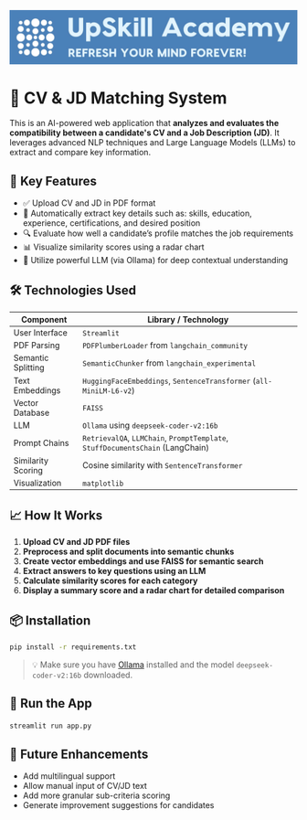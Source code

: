 <p align="center">
  <img src="logo2.jpg" alt="Logo"/>
</p>

# 📄 CV & JD Matching System

This is an AI-powered web application that **analyzes and evaluates the compatibility between a candidate's CV and a Job Description (JD)**. It leverages advanced NLP techniques and Large Language Models (LLMs) to extract and compare key information.

## 🚀 Key Features

- ✅ Upload CV and JD in PDF format  
- 🤖 Automatically extract key details such as: skills, education, experience, certifications, and desired position  
- 🔍 Evaluate how well a candidate’s profile matches the job requirements  
- 📊 Visualize similarity scores using a radar chart  
- 🧠 Utilize powerful LLM (via Ollama) for deep contextual understanding  

## 🛠️ Technologies Used

| Component             | Library / Technology                                                            |
|-----------------------|----------------------------------------------------------------------------------|
| User Interface        | `Streamlit`                                                                     |
| PDF Parsing           | `PDFPlumberLoader` from `langchain_community`                                   |
| Semantic Splitting    | `SemanticChunker` from `langchain_experimental`                                 |
| Text Embeddings       | `HuggingFaceEmbeddings`, `SentenceTransformer` (`all-MiniLM-L6-v2`)             |
| Vector Database       | `FAISS`                                                                          |
| LLM                   | `Ollama` using `deepseek-coder-v2:16b`                                           |
| Prompt Chains         | `RetrievalQA`, `LLMChain`, `PromptTemplate`, `StuffDocumentsChain` (LangChain)  |
| Similarity Scoring    | Cosine similarity with `SentenceTransformer`                                     |
| Visualization         | `matplotlib`                                                                     |

## 📈 How It Works

1. **Upload CV and JD PDF files**  
2. **Preprocess and split documents into semantic chunks**  
3. **Create vector embeddings and use FAISS for semantic search**  
4. **Extract answers to key questions using an LLM**  
5. **Calculate similarity scores for each category**  
6. **Display a summary score and a radar chart for detailed comparison**  

## 📦 Installation

```bash
pip install -r requirements.txt
```

> 💡 Make sure you have [Ollama](https://ollama.com) installed and the model `deepseek-coder-v2:16b` downloaded.

## 🚀 Run the App

```bash
streamlit run app.py
```

## 🧩 Future Enhancements

- Add multilingual support  
- Allow manual input of CV/JD text  
- Add more granular sub-criteria scoring  
- Generate improvement suggestions for candidates  
